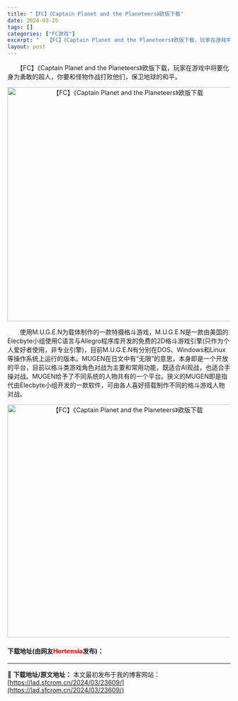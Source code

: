 ```yaml
---
title: "【FC】《Captain Planet and the Planeteers》欧版下载"
date: 2024-03-25
tags: []
categories: ["FC游戏"]
excerpt: "　　【FC】《Captain Planet and the Planeteers》欧版下载，玩家在游戏中将要化身为勇敢的超人，你要和怪物作战打败他们，保卫地球的和平。 　　使用M.U.G.E.N为载体制作的一款特摄格斗游戏，M.U.G.E.N是一款由美国的Elecbyte小组使用C语言与Allegr&hellip;"
layout: post
---
```


 <p>　　【FC】《Captain Planet and the Planeteers》欧版下载，玩家在游戏中将要化身为勇敢的超人，你要和怪物作战打败他们，保卫地球的和平。</p> <p align="center"><img align="" border="0" src="https://lad.sfcrom.cn/wp-content/uploads/2024/03/20240325_66018ce9221c0.png" width="529" alt="【FC】《Captain Planet and the Planeteers》欧版下载" /></p> <p>　　使用M.U.G.E.N为载体制作的一款特摄格斗游戏，M.U.G.E.N是一款由美国的Elecbyte小组使用C语言与Allegro程序库开发的免费的2D格斗游戏引擎(只作为个人爱好者使用，非专业引擎)，目前M.U.G.E.N有分别在DOS、Windows和Linux等操作系统上运行的版本。MUGEN在日文中有&ldquo;无限&rdquo;的意思，本身即是一个开放的平台，目前以格斗类游戏角色对战为主要和常用功能，既适合AI观战，也适合手操对战。MUGEN给予了不同系统的人物共有的一个平台。狭义的MUGEN即是指代由Elecbyte小组开发的一款软件，可由各人喜好搭载制作不同的格斗游戏人物对战。</p> <p align="center"><img align="" border="0" src="https://lad.sfcrom.cn/wp-content/uploads/2024/03/20240325_66018cea7ab6d.png" width="527" alt="【FC】《Captain Planet and the Planeteers》欧版下载" /></p> <p><h4>下载地址(由网友<font color="red">Hortensia</font>发布)：</h4></p> 

---
📖 **下载地址/原文地址：** 本文最初发布于我的博客网站：[https://lad.sfcrom.cn/2024/03/23609/](https://lad.sfcrom.cn/2024/03/23609/)
